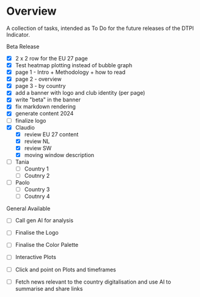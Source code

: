 # Overview

A collection of tasks, intended as To Do for the future releases of the DTPI Indicator. 

Beta Release

- [x] 2 x 2 row for the EU 27 page
- [x] Test heatmap plotting instead of bubble graph
- [x] page 1 - Intro + Methodology + how to read
- [x] page 2 - overview
- [x] page 3 - by country
- [x] add a banner with logo and club identity (per page)
- [x] write "beta" in the banner
- [x] fix markdown rendering
- [x] generate content 2024
- [ ] finalize logo
- [x] Claudio
    - [x] review EU 27 content
    - [x] review NL
    - [x] review SW
    - [x] moving window description 
- [ ] Tania 
    - [ ] Country 1
    - [ ] Coutnry 2
- [ ] Paolo
    - [ ] Country 3
    - [ ] Coutnry 4

General Available

- [ ] Call gen AI for analysis

- [ ] Finalise the Logo
- [ ] Finalise the Color Palette
- [ ] Interactive Plots
- [ ] Click and point on Plots and timeframes
- [ ] Fetch news relevant to the country digitalisation and use AI to summarise and share links

